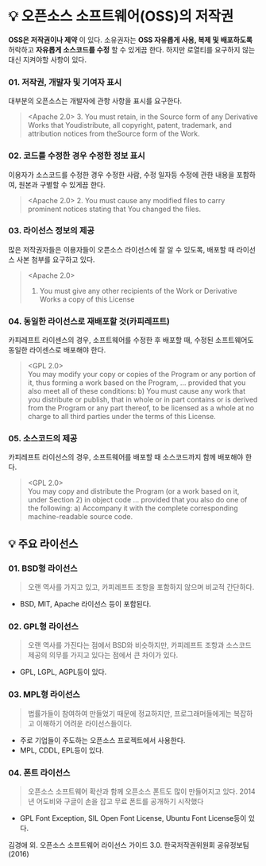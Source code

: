 # 💡 오픈소스 소프트웨어(OSS)의 저작권

__OSS은 저작권이나 제약__ 이 있다.
소유권자는 __OSS 자유롭게 사용, 복제 및 배포하도록__ 허락하고 __자유롭게 소스코드를 수정__ 할 수 있게끔 한다.
하지만 로열티를 요구하지 않는대신 지켜야할 사항이 있다.

### 01. 저작권, 개발자 및 기여자 표시
대부분의 오픈소스는 개발자에 관항 사항을 표시를 요구한다.

> <Apache 2.0>
> 3. You must retain, in the Source form of any Derivative Works that Youdistribute, all copyright, patent, trademark, and attribution notices from theSource form of the Work.

### 02. 코드를 수정한 경우 수정한 정보 표시
이용자가 소스코드를 수정한 경우 수정한 사람, 수정 일자등 수정에 관한 내용을 포함하여, 원본과 구별할 수 있게끔 한다.

><Apache 2.0>
> 2. You must cause any modified files to carry prominent notices stating that
   You changed the files.

### 03. 라이선스 정보의 제공
많은 저작권자들은 이용자들이 오픈소스 라이선스에 잘 알 수 있도록, 배포할 때 라이선스 사본 첨부를 요구하고 있다.

> <Apache 2.0>
> 1. You must give any other recipients of the Work or Derivative Works a copy
   of this License

### 04. 동일한 라이선스로 재배포할 것(카피레프트)
카피레프트 라이센스의 경우, 소프트웨어를 수정한 후 배포할 때, 수정된 소프트웨어도 동일한 라이센스로 배포해야 한다.
> <GPL 2.0> <br>
You may modify your copy or copies of the Program or any portion of it, thus
forming a work based on the Program, … provided that you also meet all of
these conditions:
b) You must cause any work that you distribute or publish, that in whole or
in part contains or is derived from the Program or any part thereof, to be
licensed as a whole at no charge to all third parties under the terms of this
License.

### 05. 소스코드의 제공
카피레프트 라이선스의 경우, 소프트웨어를 배포할 때 소스코드까지 함께 배포해야 한다.
><GPL 2.0><br>
You may copy and distribute the Program (or a work based on it, under
Section 2) in object code … provided that you also do one of the following:
a) Accompany it with the complete corresponding machine-readable source
code.

## 💡 주요 라이선스
### 01. BSD형 라이선스
>오랜 역사를 가지고 있고, 카피레프트 조항을 포함하지 않으며 비교적 간단하다.
- BSD, MIT, Apache 라이선스 등이 포함된다.

### 02. GPL형 라이선스
>오랜 역사를 가진다는 점에서 BSD와 비슷하지만, 카피레프트 조항과 소스코드 제공의 의무를 가지고 있다는 점에서 큰 차이가 있다.
- GPL, LGPL, AGPL등이 있다.

### 03. MPL형 라이선스

>법률가들이 참여하여 만들었기 때문에 정교하지만, 프로그래머들에게는 복잡하고 이해하기 어려운 라이선스들이다.
- 주로 기업들이 주도하는 오픈소스 프로젝트에서 사용한다.
- MPL, CDDL, EPL등이 있다.

### 04. 폰트 라이선스
>오픈소스 소프트웨어 확산과 함께 오픈소스 폰트도 많이 만들어지고 있다. 2014년 어도비와 구글이 손을 잡고 무료 폰트를 공개하기 시작했다
- GPL Font Exception, SIL Open Font License, Ubuntu Font License등이 있다.

김경애 외. 오픈소스 소프트웨어 라이선스 가이드 3.0. 한국저작권위원회 공유정보팀(2016)
